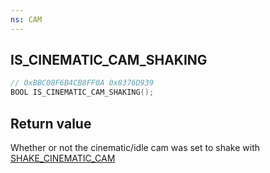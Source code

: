 ```yaml
---
ns: CAM
---
```

## IS_CINEMATIC_CAM_SHAKING

```c
// 0xBBC08F6B4CB8FF0A 0x8376D939
BOOL IS_CINEMATIC_CAM_SHAKING();
```


## Return value
Whether or not the cinematic/idle cam was set to shake with [SHAKE_CINEMATIC_CAM](#_0xDCE214D9ED58F3CF)
